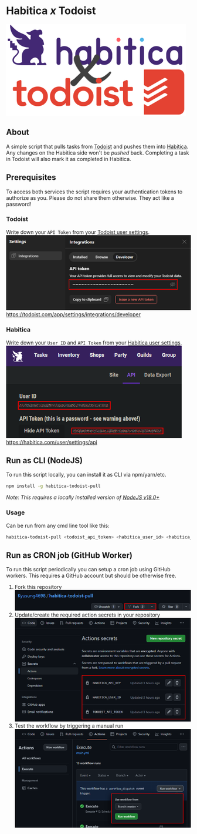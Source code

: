 # Habitica _x_ Todoist

![script logo](./docs/logo.png)

## About

A simple script that pulls tasks from [Todoist](https://todoist.com/) and pushes them into [Habitica](https://habitica.com/). Any changes on the Habitica side won't be _pushed_ back. Completing a task in Todoist will also mark it as completed in Habitica.

## Prerequisites

To access both services the script requires your authentication tokens to authorize as you. Please do not share them otherwise. They act like a password! 

### Todoist

Write down your `API Token` from your [Todoist user settings](https://todoist.com/app/settings/integrations/developer). \
![todoist user settings](./docs/todoist-secrets.png)\
https://todoist.com/app/settings/integrations/developer

### Habitica

Write down your `User ID` and `API Token` from your [Habitica user settings](https://habitica.com/user/settings/api). \
![habitica user settings](./docs/habitica-secrets.png)\
https://habitica.com/user/settings/api

## Run as CLI (NodeJS)

To run this script locally, you can install it as CLI via npm/yarn/etc.
```bash
npm install -g habitica-todoist-pull
```
_Note: This requires a locally installed version of [NodeJS v18.0+](https://nodejs.org/en/download/)_

### Usage

Can be run from any cmd line tool like this:
```bash
habitica-todoist-pull <todoist_api_token> <habitica_user_id> <habitica_api_token>
```

## Run as CRON job (GitHub Worker)

To run this script periodically you can setup a cron job using GitHub workers. This requires a GitHub account but should be otherwise free. 

1. Fork this repository ![GitHub fork](./docs/github-fork.png)
2. Update/create the required action secrets in your repository ![GitHub secrets](./docs/github-secrets.png)
3. Test the workflow by triggering a manual run ![GitHub actions](./docs/github-actions.png)